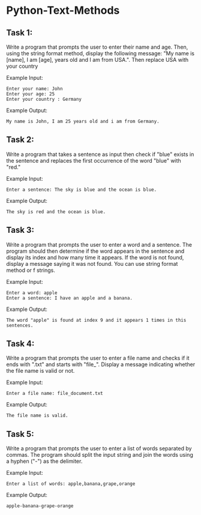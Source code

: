 # Python-Text-Methods



## Task 1: 
Write a program that prompts the user to enter their name and age. Then, using the string format method, display the following message: "My name is [name], I am [age], years old and I am from USA.". Then replace USA with your country

Example Input:
```
Enter your name: John
Enter your age: 25
Enter your country : Germany
```
Example Output:
```
My name is John, I am 25 years old and i am from Germany.
```

## Task 2: 
Write a program that takes a sentence as input then check if "blue" exists in the sentence and replaces the first occurrence of the word "blue" with "red." 

Example Input:
```
Enter a sentence: The sky is blue and the ocean is blue.
```
Example Output:
```
The sky is red and the ocean is blue.
```

## Task 3: 
Write a program that prompts the user to enter a word and a sentence. The program should then determine if the word appears in the sentence and display its index and how many time it appears. If the word is not found, display a message saying it was not found.
You can use string format method or f strings.

Example Input:
```
Enter a word: apple
Enter a sentence: I have an apple and a banana.
```
Example Output:
```
The word "apple" is found at index 9 and it appears 1 times in this sentences.
```

## Task 4: 
Write a program that prompts the user to enter a file name and checks if it ends with ".txt" and starts with "file_". Display a message indicating whether the file name is valid or not.

Example Input:
```
Enter a file name: file_document.txt
```
Example Output:
```
The file name is valid.
```

## Task 5:
Write a program that prompts the user to enter a list of words separated by commas. The program should split the input string and join the words using a hyphen ("-") as the delimiter.

Example Input:
```
Enter a list of words: apple,banana,grape,orange
```
Example Output:
```
apple-banana-grape-orange
```


